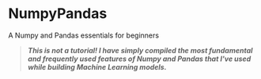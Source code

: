# NumpyPandas
A Numpy and Pandas essentials for beginners

> ***This is not a tutorial! I have simply compiled the most fundamental and frequently used features of Numpy and Pandas that I've used while building Machine Learning models.***
